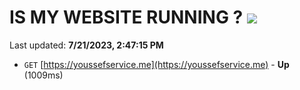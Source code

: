 # IS MY WEBSITE RUNNING ? [![](https://img.shields.io/static/v1?label=Sponsor&message=%E2%9D%A4&logo=GitHub&color=%23fe8e86)](https://github.com/sponsors/<username>)

Last updated: **7/21/2023, 2:47:15 PM**

- `GET` [https://youssefservice.me](https://youssefservice.me) - **Up** (1009ms)
